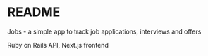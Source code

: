 # README

Jobs - a simple app to track job applications, interviews and offers

Ruby on Rails API, Next.js frontend
